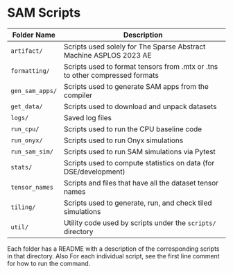 # SAM Scripts

| Folder Name 		| Description 									|
| ------------		| ----------------------- 							|
| `artifact/` 		| Scripts used solely for The Sparse Abstract Machine ASPLOS 2023 AE 		| 
| `formatting/` 	| Scripts used to format tensors from .mtx or .tns to other compressed formats 	|
| `gen_sam_apps/` 	| Scripts used to generate SAM apps from the compiler 				| 
| `get_data/` 		| Scripts used to download and unpack datasets  				| 
| `logs/` 		| Saved log files 								| 
| `run_cpu/` 		| Scripts used to run the CPU baseline code 					| 
| `run_onyx/` 		| Scripts used to run Onyx simulations 						| 
| `run_sam_sim/` 	| Scripts used to run SAM simulations via Pytest 				| 
| `stats/` 		| Scripts used to compute statistics on data (for DSE/development) 		| 
| `tensor_names` 	| Scripts and files that have all the dataset tensor names 			| 
| `tiling/` 		| Scripts used to generate, run, and check tiled simulations 			| 
| `util/` 		| Utility code used by scripts under the `scripts/` directory 			| 
 

Each folder has a README with a description of the corresponding scripts in
that directory.  Also For each individual script, see the first line comment for how
to run the command. 
